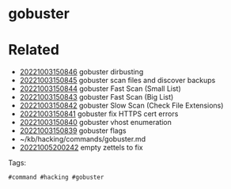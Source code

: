 # gobuster

# Related

- [20221003150846](/zet/20221003150846/README.md) gobuster dirbusting
- [20221003150845](/zet/20221003150845/README.md) gobuster scan files and discover backups
- [20221003150844](/zet/20221003150844/README.md) gobuster Fast Scan (Small List)
- [20221003150843](/zet/20221003150843/README.md) gobuster Fast Scan (Big List)
- [20221003150842](/zet/20221003150842/README.md) gobuster Slow Scan (Check File Extensions)
- [20221003150841](/zet/20221003150841/README.md) gobuster fix HTTPS cert errors
- [20221003150840](/zet/20221003150840/README.md) gobuster vhost enumeration
- [20221003150839](/zet/20221003150839/README.md) gobuster flags
- ~/kb/hacking/commands/gobuster.md
- [20221005200242](/zet/20221005200242/README.md) empty zettels to fix

Tags:

    #command #hacking #gobuster 
